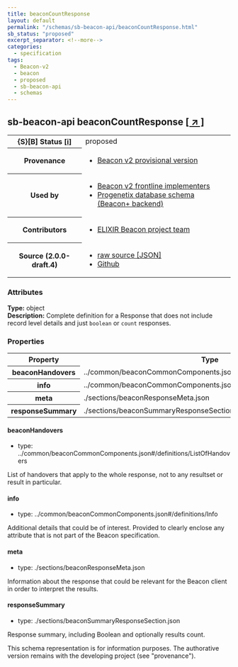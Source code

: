 ```yaml
---
title: beaconCountResponse
layout: default
permalink: "/schemas/sb-beacon-api/beaconCountResponse.html"
sb_status: "proposed"
excerpt_separator: <!--more-->
categories:
  - specification
tags:
  - Beacon-v2
  - beacon
  - proposed
  - sb-beacon-api
  - schemas
---
```


<div id="schema-header-title">
  <h2><span id="schema-header-title-project">sb-beacon-api</span> beaconCountResponse <a href="https://github.com/ga4gh-schemablocks/sb-beacon-api" target="_BLANK">[ &nearr; ]</a></h2>
</div>

<table id="schema-header-table">
<tr>
<th>{S}[B] Status <a href="https://schemablocks.org/about/sb-status-levels.html">[i]</a></th>
<td><div id="schema-header-status">proposed</div></td>
</tr>
<tr><th>Provenance</th><td><ul>
<li><a href="https://github.com/ga4gh-beacon/">Beacon v2 provisional version</a></li>
</ul></td></tr>
<tr><th>Used by</th><td><ul>
<li><a href="https://ga4gh-approval-service-registry.ega-archive.org">Beacon v2 frontline implementers</a></li>
<li><a href="https://docs.progenetix.org/beaconplus/">Progenetix database schema (Beacon+ backend)</a></li>
</ul></td></tr>


<!--more-->
<tr><th>Contributors</th><td><ul>
<li><a href="https://beacon-project.io/categories/people.html">ELIXIR Beacon project team</a></li>
</ul></td></tr>
<tr><th>Source (2.0.0-draft.4)</th><td><ul>
<li><a href="current/beaconCountResponse.json" target="_BLANK">raw source [JSON]</a></li>
<li><a href="https://github.com/ga4gh-schemablocks/sb-beacon-api/blob/master/schemas/framework/responses/beaconCountResponse.yaml" target="_BLANK">Github</a></li>
</ul></td></tr>
</table>

<div id="schema-attributes-title"><h3>Attributes</h3></div>

  
__Type:__ object  
__Description:__ Complete definition for a Response that does not include record level details and just `boolean` or `count` responses.
### Properties

<table id="schema-properties-table">
<tr><th>Property</th><th>Type</th></tr>
<tr><th>beaconHandovers</th><td>../common/beaconCommonComponents.json#/definitions/ListOfHandovers</td></tr>
<tr><th>info</th><td>../common/beaconCommonComponents.json#/definitions/Info</td></tr>
<tr><th>meta</th><td>./sections/beaconResponseMeta.json</td></tr>
<tr><th>responseSummary</th><td>./sections/beaconSummaryResponseSection.json</td></tr>
</table>


#### beaconHandovers

* type: ../common/beaconCommonComponents.json#/definitions/ListOfHandovers

List of handovers that apply to the whole response, not to any resultset or result in particular.


#### info

* type: ../common/beaconCommonComponents.json#/definitions/Info

Additional details that could be of interest. Provided to clearly enclose any attribute that is not part of the Beacon specification.


#### meta

* type: ./sections/beaconResponseMeta.json

Information about the response that could be relevant for the Beacon client in order to interpret the results.


#### responseSummary

* type: ./sections/beaconSummaryResponseSection.json

Response summary, including Boolean and optionally results count.

<div id="schema-footer"> This schema representation is for information purposes. The authorative  version remains with the developing project (see "provenance"). </div>



